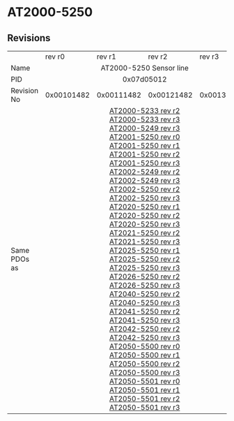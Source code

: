 # AT2000-5250

## Revisions
<table>
<tr>
<td></td>
<td>rev r0</td>
<td>rev r1</td>
<td>rev r2</td>
<td>rev r3</td>
</tr>
<tr>
<td>Name</td>
<td colspan=4 align="center">AT2000-5250 Sensor line</td>
</tr>
<tr>
<td>PID</td>
<td colspan=4 align="center">0x07d05012</td>
</tr>
<tr>
<td>Revision No</td>
<td>0x00101482</td>
<td>0x00111482</td>
<td>0x00121482</td>
<td>0x00131482</td>
</tr>
<tr>
<td>Same PDOs as</td>
<td colspan=4 align="center"><a href="AT2000-5233.md">AT2000-5233 rev r2</a><br/><a href="AT2000-5233.md">AT2000-5233 rev r3</a><br/><a href="AT2000-5249.md">AT2000-5249 rev r3</a><br/><a href="AT2001-5250.md">AT2001-5250 rev r0</a><br/><a href="AT2001-5250.md">AT2001-5250 rev r1</a><br/><a href="AT2001-5250.md">AT2001-5250 rev r2</a><br/><a href="AT2001-5250.md">AT2001-5250 rev r3</a><br/><a href="AT2002-5249.md">AT2002-5249 rev r2</a><br/><a href="AT2002-5249.md">AT2002-5249 rev r3</a><br/><a href="AT2002-5250.md">AT2002-5250 rev r2</a><br/><a href="AT2002-5250.md">AT2002-5250 rev r3</a><br/><a href="AT2020-5250.md">AT2020-5250 rev r1</a><br/><a href="AT2020-5250.md">AT2020-5250 rev r2</a><br/><a href="AT2020-5250.md">AT2020-5250 rev r3</a><br/><a href="AT2021-5250.md">AT2021-5250 rev r2</a><br/><a href="AT2021-5250.md">AT2021-5250 rev r3</a><br/><a href="AT2025-5250.md">AT2025-5250 rev r1</a><br/><a href="AT2025-5250.md">AT2025-5250 rev r2</a><br/><a href="AT2025-5250.md">AT2025-5250 rev r3</a><br/><a href="AT2026-5250.md">AT2026-5250 rev r2</a><br/><a href="AT2026-5250.md">AT2026-5250 rev r3</a><br/><a href="AT2040-5250.md">AT2040-5250 rev r2</a><br/><a href="AT2040-5250.md">AT2040-5250 rev r3</a><br/><a href="AT2041-5250.md">AT2041-5250 rev r2</a><br/><a href="AT2041-5250.md">AT2041-5250 rev r3</a><br/><a href="AT2042-5250.md">AT2042-5250 rev r2</a><br/><a href="AT2042-5250.md">AT2042-5250 rev r3</a><br/><a href="AT2050-5500.md">AT2050-5500 rev r0</a><br/><a href="AT2050-5500.md">AT2050-5500 rev r1</a><br/><a href="AT2050-5500.md">AT2050-5500 rev r2</a><br/><a href="AT2050-5500.md">AT2050-5500 rev r3</a><br/><a href="AT2050-5501.md">AT2050-5501 rev r0</a><br/><a href="AT2050-5501.md">AT2050-5501 rev r1</a><br/><a href="AT2050-5501.md">AT2050-5501 rev r2</a><br/><a href="AT2050-5501.md">AT2050-5501 rev r3</a></td>
</tr>
</table>
